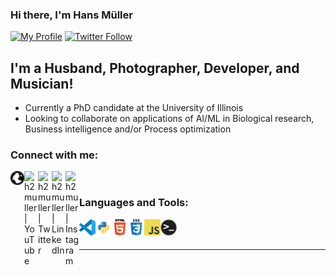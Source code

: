 ### Hi there, I'm Hans Müller

[![My Profile](https://img.shields.io/website?label=profile%20at%20cabbi.bio&style=for-the-badge&url=https://cabbi.bio/hans-muller-paul-streamlining-feedstock-research-with-computation)](https://cabbi.bio/hans-muller-paul-streamlining-feedstock-research-with-computation)
[![Twitter Follow](https://img.shields.io/twitter/follow/h2muller?color=1DA1F2&logo=twitter&style=for-the-badge)](https://twitter.com/intent/follow?h2muller)

## I'm a Husband, Photographer, Developer, and Musician!

- Currently a PhD candidate at the University of Illinois
- Looking to collaborate on applications of AI/ML in Biological research, Business intelligence and/or Process optimization
<!-- - Please, check my Data Science portfolio -->

### Connect with me:

[<img align="left" alt="h2muller.com" width="22px" src="https://raw.githubusercontent.com/iconic/open-iconic/master/svg/globe.svg" />][website]
[<img align="left" alt="h2muller | YouTube" width="22px" src="https://cdn.jsdelivr.net/npm/simple-icons@v3/icons/youtube.svg" />][youtube]
[<img align="left" alt="h2muller | Twitter" width="22px" src="https://cdn.jsdelivr.net/npm/simple-icons@v3/icons/twitter.svg" />][twitter]
[<img align="left" alt="h2muller | LinkedIn" width="22px" src="https://cdn.jsdelivr.net/npm/simple-icons@v3/icons/linkedin.svg" />][linkedin]
[<img align="left" alt="h2muller | Instagram" width="22px" src="https://cdn.jsdelivr.net/npm/simple-icons@v3/icons/instagram.svg" />][instagram]

<br />

### Languages and Tools:

[<img align="left" alt="Visual Studio Code" width="26px" src="https://raw.githubusercontent.com/github/explore/80688e429a7d4ef2fca1e82350fe8e3517d3494d/topics/visual-studio-code/visual-studio-code.png" />][website]
[<img align="left" alt="Python" width="26px" src="https://raw.githubusercontent.com/github/explore/80688e429a7d4ef2fca1e82350fe8e3517d3494d/topics/python/python.png" />][website]
[<img align="left" alt="HTML5" width="26px" src="https://raw.githubusercontent.com/github/explore/80688e429a7d4ef2fca1e82350fe8e3517d3494d/topics/html/html.png" />][website]
[<img align="left" alt="CSS3" width="26px" src="https://raw.githubusercontent.com/github/explore/80688e429a7d4ef2fca1e82350fe8e3517d3494d/topics/css/css.png" />][website]
[<img align="left" alt="JavaScript" width="26px" src="https://raw.githubusercontent.com/github/explore/80688e429a7d4ef2fca1e82350fe8e3517d3494d/topics/javascript/javascript.png" />][website]
[<img align="left" alt="Terminal" width="26px" src="https://raw.githubusercontent.com/github/explore/80688e429a7d4ef2fca1e82350fe8e3517d3494d/topics/terminal/terminal.png" />][website]

<br />
<br />

---

[website]: https://cabbi.bio/hans-muller-paul-streamlining-feedstock-research-with-computation
[twitter]: https://twitter.com/h2muller
[youtube]: https://youtube.com/h2muller
[instagram]: https://instagram.com/h2muller
[linkedin]: https://linkedin.com/in/h2muller

